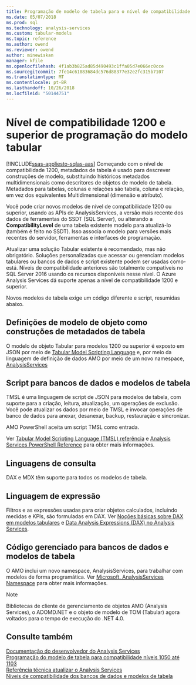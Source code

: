 ```yaml
---
title: Programação de modelo de tabela para o nível de compatibilidade 1200 | Microsoft Docs
ms.date: 05/07/2018
ms.prod: sql
ms.technology: analysis-services
ms.custom: tabular-models
ms.topic: reference
ms.author: owend
ms.reviewer: owend
author: minewiskan
manager: kfile
ms.openlocfilehash: 4f1ab3b825ad85d490493c1ffa05d7e066ec0cce
ms.sourcegitcommit: 7fe14c61083684dc576d88377e32e2fc315b7107
ms.translationtype: MT
ms.contentlocale: pt-BR
ms.lasthandoff: 10/26/2018
ms.locfileid: "50144751"
---
```

# <a name="tabular-model-programming-for-compatibility-level-1200-and-higher"></a>Nível de compatibilidade 1200 e superior de programação do modelo tabular
[!INCLUDE[ssas-appliesto-sqlas-aas](../../includes/ssas-appliesto-sqlas-aas.md)]
Começando com o nível de compatibilidade 1200, metadados de tabela é usado para descrever construções de modelo, substituindo históricos metadados multidimensionais como descritores de objetos de modelo de tabela. Metadados para tabelas, colunas e relações são tabela, coluna e relação, em vez dos equivalentes Multidimensional (dimensão e atributo).  
  
Você pode criar novos modelos de nível de compatibilidade 1200 ou superior, usando as APIs de AnalysisServices, a versão mais recente dos dados de ferramentas do SSDT (SQL Server), ou alterando a **CompatibilityLevel** de uma tabela existente modelo para atualizá-lo (também é feito no SSDT). Isso associa o modelo para versões mais recentes do servidor, ferramentas e interfaces de programação.   
  
Atualizar uma solução Tabular existente é recomendado, mas não obrigatório. Soluções personalizadas que acessar ou gerenciam modelos tabulares ou bancos de dados e script existente podem ser usadas como-está. Níveis de compatibilidade anteriores são totalmente compatíveis no SQL Server 2016 usando os recursos disponíveis nesse nível. O Azure Analysis Services dá suporte apenas a nível de compatibilidade 1200 e superior.
  
 Novos modelos de tabela exige um código diferente e script, resumidas abaixo.  
  
## <a name="object-model-definitions-as-tabular-metadata-constructs"></a>Definições de modelo de objeto como construções de metadados de tabela  
 O modelo de objeto Tabular para modelos 1200 ou superior é exposto em JSON por meio de [Tabular Model Scripting Language](https://docs.microsoft.com/bi-reference/tmsl/tabular-model-scripting-language-tmsl-reference) e, por meio da linguagem de definição de dados AMO por meio de um novo namespace, [ AnalysisServices](http://msdn.microsoft.com/library/microsoft.analysisservices.tabular.aspx)

## <a name="script-for-tabular-models-and-databases"></a>Script para bancos de dados e modelos de tabela  
 TMSL é uma linguagem de script de JSON para modelos de tabela, com suporte para a criação, leitura, atualização, um operações de exclusão. Você pode atualizar os dados por meio de TMSL e invocar operações de banco de dados para anexar, desanexar, backup, restauração e sincronizar.  
  
 AMO PowerShell aceita um script TMSL como entrada.  
  
 Ver [Tabular Model Scripting Language &#40;TMSL&#41; referência](https://docs.microsoft.com/bi-reference/tmsl/tabular-model-scripting-language-tmsl-reference) e [Analysis Services PowerShell Reference](../../analysis-services/powershell/analysis-services-powershell-reference.md) para obter mais informações.  
  
## <a name="query-languages"></a>Linguagens de consulta  
 DAX e MDX têm suporte para todos os modelos de tabela.  
  
## <a name="expression-language"></a>Linguagem de expressão  
 Filtros e as expressões usadas para criar objetos calculados, incluindo medidas e KPIs, são formuladas em DAX. Ver [Noções básicas sobre DAX em modelos tabulares](../../analysis-services/tabular-models/understanding-dax-in-tabular-models-ssas-tabular.md) e [Data Analysis Expressions &#40;DAX&#41; no Analysis Services](http://msdn.microsoft.com/library/abb336c9-3346-4cab-b91b-90f93f4575e5).  
  
## <a name="managed-code-for-tabular-models-and-databases"></a>Código gerenciado para bancos de dados e modelos de tabela  
 O AMO inclui um novo namespace, AnalysisServices, para trabalhar com modelos de forma programática. Ver [Microsoft. AnalysisServices Namespace](https://msdn.microsoft.com/library/ms146720\(SQL.130\).aspx) para obter mais informações.  
  
> [!NOTE]  
>  Bibliotecas de cliente de gerenciamento de objetos AMO (Analysis Services), o ADOMD.NET e o objeto de modelo de TOM (Tabular) agora voltados para o tempo de execução do .NET 4.0.   
  
## <a name="see-also"></a>Consulte também  
 [Documentação do desenvolvedor do Analysis Services](../../analysis-services/analysis-services-developer-documentation.md)   
 [Programação do modelo de tabela para compatibilidade níveis 1050 até 1103](../../analysis-services/tabular-model-programming-compatibility-levels-1050-1103/tabular-model-programming-for-compatibility-levels-1050-through-1103.md)   
 [Referência técnica ](../../analysis-services/powershell/technical-reference-ssas.md) [atualizar o Analysis Services](../../database-engine/install-windows/upgrade-analysis-services.md)  
 [Níveis de compatibilidade dos bancos de dados e modelos de tabela](../../analysis-services/tabular-model-programming-compatibility-levels-1050-1103/tabular-model-programming-for-compatibility-levels-1050-through-1103.md)  
  
  
